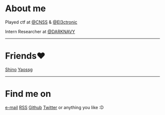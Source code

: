 # About me


​Played ctf at [@CNSS](https://cnss.io/) & [@El3ctronic](https://ctftime.org/team/266401/)

Intern Researcher at [@DARKNAVY](https://www.darknavy.org/zh/)

------ 
# Friends❤️


[Shino](https://www.sh1no.icu/)
[Yaossg](https://yaossg.com/site/)

------

# Find me on

[e-mail](mailto:deepunk422@gmail.com)
[RSS](http://deepunk.icu/atom.xml)
[Github](https://github.com/DeePunk42)
[Twitter](https://x.com/DeePunk422)
or anything you like :D
